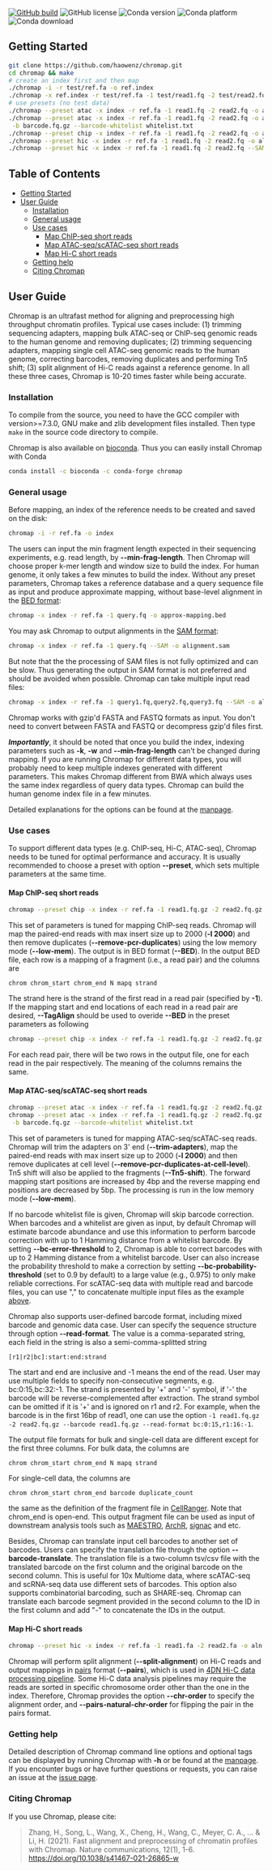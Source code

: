 [![GitHub build](https://github.com/haowenz/chromap/actions/workflows/ci.yml/badge.svg)](https://github.com/haowenz/chromap/actions/workflows/ci.yml) ![GitHub license](https://img.shields.io/github/license/haowenz/chromap) ![Conda version](https://img.shields.io/conda/v/bioconda/chromap) ![Conda platform](https://img.shields.io/conda/pn/bioconda/chromap) ![Conda download](https://img.shields.io/conda/dn/bioconda/chromap)

## <a name="started"></a>Getting Started
```sh
git clone https://github.com/haowenz/chromap.git
cd chromap && make
# create an index first and then map
./chromap -i -r test/ref.fa -o ref.index
./chromap -x ref.index -r test/ref.fa -1 test/read1.fq -2 test/read2.fq -o test.bed
# use presets (no test data)
./chromap --preset atac -x index -r ref.fa -1 read1.fq -2 read2.fq -o aln.bed       # ATAC-seq reads
./chromap --preset atac -x index -r ref.fa -1 read1.fq -2 read2.fq -o aln.bed \
 -b barcode.fq.gz --barcode-whitelist whitelist.txt                                       # scATAC-seq reads
./chromap --preset chip -x index -r ref.fa -1 read1.fq -2 read2.fq -o aln.bed       # ChIP-seq reads
./chromap --preset hic -x index -r ref.fa -1 read1.fq -2 read2.fq -o aln.pairs      # Hi-C reads and pairs output
./chromap --preset hic -x index -r ref.fa -1 read1.fq -2 read2.fq --SAM -o aln.sam  # Hi-C reads and SAM output
```
## Table of Contents

- [Getting Started](#started)
- [User Guide](#uguide)
  - [Installation](#install)
  - [General usage](#general)
  - [Use cases](#cases)
    - [Map ChIP-seq short reads](#map-chip)
    - [Map ATAC-seq/scATAC-seq short reads](#map-atac)
    - [Map Hi-C short reads](#map-hic)
  - [Getting help](#help)
  - [Citing Chromap](#cite)

## <a name="uguide"></a>User Guide

Chromap is an ultrafast method for aligning and preprocessing high throughput chromatin profiles. Typical use cases include: (1) trimming sequencing adapters, mapping bulk ATAC-seq or ChIP-seq genomic reads to the human genome and removing duplicates; (2) trimming sequencing adapters, mapping single cell ATAC-seq genomic reads to the human genome, correcting barcodes, removing duplicates and performing Tn5 shift; (3) split alignment of Hi-C reads against a reference genome. In all these three cases, Chromap is 10-20 times faster while being accurate.

### <a name="install"></a>Installation

To compile from the source, you need to have the GCC compiler with version>=7.3.0, GNU make and zlib development files installed. Then type `make` in the source code directory to compile. 

Chromap is also available on [bioconda][bioconda]. Thus you can easily install Chromap with Conda
```sh
conda install -c bioconda -c conda-forge chromap
```

### <a name="general"></a>General usage
Before mapping, an index of the reference needs to be created and saved on the disk:
```sh
chromap -i -r ref.fa -o index
```
The users can input the min fragment length expected in their sequencing experiments, e.g. read length, by **--min-frag-length**. Then Chromap will choose proper k-mer length and window size to build the index. For human genome, it only takes a few minutes to build the index. Without any preset parameters, Chromap takes a reference database and a query sequence file as input and produce approximate mapping, without base-level alignment in the [BED format][bed]:

```sh
chromap -x index -r ref.fa -1 query.fq -o approx-mapping.bed
```
You may ask Chromap to output alignments in the [SAM format][sam]:

```sh
chromap -x index -r ref.fa -1 query.fq --SAM -o alignment.sam
```
But note that the the processing of SAM files is not fully optimized and can be slow. Thus generating the output in SAM format is not preferred and should be avoided when possible. Chromap can take multiple input read files:

```sh
chromap -x index -r ref.fa -1 query1.fq,query2.fq,query3.fq --SAM -o alignment.sam
```
Chromap works with gzip'd FASTA and FASTQ formats as input. You don't need to convert between FASTA and FASTQ or decompress gzip'd files first. 

***Importantly***, it should be noted that once you build the index, indexing parameters such as **-k**, **-w** and **--min-frag-length** can't be changed during mapping. If you are running Chromap for different data types, you will probably need to keep multiple indexes generated with different parameters.
This makes Chromap different from BWA which always uses the same index regardless of query data types. Chromap can build the human genome index file in a few minutes.

Detailed explanations for the options can be found at the [manpage][manpage].

### <a name="cases"></a>Use cases

To support different data types (e.g. ChIP-seq, Hi-C, ATAC-seq), Chromap needs to be tuned for optimal performance and accuracy. It is usually recommended to choose a preset with option **--preset**, which sets multiple parameters at the same time.

#### <a name="map-chip"></a>Map ChIP-seq short reads

```sh
chromap --preset chip -x index -r ref.fa -1 read1.fq.gz -2 read2.fq.gz -o aln.bed      # ChIP-seq reads
```
This set of parameters is tuned for mapping ChIP-seq reads. Chromap will map the paired-end reads with max insert size up to 2000 (**-l 2000**) and then remove duplicates (**--remove-pcr-duplicates**) using the low memory mode (**--low-mem**). The output is in BED format (**--BED**). In the output BED file, each row is a mapping of a fragment (i.e., a read pair) and the columns are

    chrom chrom_start chrom_end N mapq strand
The strand here is the strand of the first read in a read pair (specified by **-1**). If the mapping start and end locations of each read in a read pair are desired, **--TagAlign** should be used to overide **--BED** in the preset parameters as following
```sh
chromap --preset chip -x index -r ref.fa -1 read1.fq.gz -2 read2.fq.gz --TagAlign -o aln.tagAlign      # ChIP-seq reads
```
For each read pair, there will be two rows in the output file, one for each read in the pair respectively. The meaning of the columns remains the same.

#### <a name="map-atac"></a>Map ATAC-seq/scATAC-seq short reads

```sh
chromap --preset atac -x index -r ref.fa -1 read1.fq.gz -2 read2.fq.gz -o aln.bed      # ATAC-seq reads
chromap --preset atac -x index -r ref.fa -1 read1.fq.gz -2 read2.fq.gz -o aln.bed\
 -b barcode.fq.gz --barcode-whitelist whitelist.txt                                    # scATAC-seq reads
```
This set of parameters is tuned for mapping ATAC-seq/scATAC-seq reads. Chromap will trim the adapters on 3' end (**--trim-adapters**), map the paired-end reads with max insert size up to 2000 (**-l 2000**) and then remove duplicates at cell level (**--remove-pcr-duplicates-at-cell-level**). Tn5 shift will also be applied to the fragments (**--Tn5-shift**). The forward mapping start positions are increased by 4bp and the reverse mapping end positions are decreased by 5bp. The processing is run in the low memory mode (**--low-mem**).

If no barcode whitelist file is given, Chromap will skip barcode correction. When barcodes and a whitelist are given as input, by default Chromap will estimate barcode abundance and use this information to perform barcode correction with up to 1 Hamming distance from a whitelist barcode. By setting **--bc-error-threshold** to 2, Chromap is able to correct barcodes with up to 2 Hamming distance from a whitelist barcode. User can also increase the probability threshold to make a correction by setting **--bc-probability-threshold** (set to 0.9 by default) to a large value (e.g., 0.975) to only make reliable corrections. For scATAC-seq data with multiple read and barcode files, you can use "," to concatenate multiple input files as the example [above](#general). 

Chromap also supports user-defined barcode format, including mixed barcode and genomic data case. User can specify the sequence structure through option **--read-format**. The value is a comma-separated string, each field in the string is also a semi-comma-splitted string

    [r1|r2|bc]:start:end:strand
The start and end are inclusive and -1 means the end of the read. User may use multiple fields to specify non-consecutive segments, e.g. bc:0:15,bc:32:-1. The strand is presented by '+' and '-' symbol, if '-' the barcode will be reverse-complemented after extraction. The strand symbol can be omitted if it is '+' and is ignored on r1 and r2. For example, when the barcode is in the first 16bp of read1, one can use the option `-1 read1.fq.gz -2 read2.fq.gz --barcode read1.fq.gz --read-format bc:0:15,r1:16:-1`.

The output file formats for bulk and single-cell data are different except for the first three columns. For bulk data, the columns are

    chrom chrom_start chrom_end N mapq strand
For single-cell data, the columns are 
    
    chrom chrom_start chrom_end barcode duplicate_count
the same as the definition of the fragment file in [CellRanger][cellranger]. Note that chrom_end is open-end. This output fragment file can be used as input of downstream analysis tools such as [MAESTRO][MAESTRO], [ArchR][ArchR], [signac][signac] and etc.

Besides, Chromap can translate input cell barcodes to another set of barcodes. Users can specify the translation file through the option **--barcode-translate**. The translation file is a two-column tsv/csv file with the translated barcode on the first column and the original barcode on the second column. This is useful for 10x Multiome data, where scATAC-seq and scRNA-seq data use different sets of barcodes. This option also supports combinatorial barcoding, such as SHARE-seq. Chromap can translate each barcode segment provided in the second column to the ID in the first column and add "-" to concatenate the IDs in the output.

#### <a name="map-hic"></a>Map Hi-C short reads

```sh
chromap --preset hic -x index -r ref.fa -1 read1.fa -2 read2.fa -o aln.pairs           # Hi-C reads and pairs output
```
Chromap will perform split alignment (**--split-alignment**) on Hi-C reads and output mappings in [pairs][pairs] format (**--pairs**), which is used in [4DN Hi-C data processing pipeline][4DN]. Some Hi-C data analysis pipelines may require the reads are sorted in specific chromosome order other than the one in the index. Therefore, Chromap provides the option **--chr-order** to specify the alignment order, and **--pairs-natural-chr-order** for flipping the pair in the pairs format. 

### <a name="help"></a>Getting help

Detailed description of Chromap command line options and optional tags can be displayed by running Chromap with **-h** or be found at the [manpage][manpage]. If you encounter bugs or have further questions or requests, you can raise an issue at the [issue page][issue].

### <a name="cite"></a>Citing Chromap

If you use Chromap, please cite:

> Zhang, H., Song, L., Wang, X., Cheng, H., Wang, C., Meyer, C. A., ... & Li, H. (2021). Fast alignment and preprocessing of chromatin profiles with Chromap. Nature communications, 12(1), 1-6.
> https://doi.org/10.1038/s41467-021-26865-w

[bed]: https://genome.ucsc.edu/FAQ/FAQformat.html#format1
[paf]: https://github.com/lh3/miniasm/blob/master/PAF.md
[sam]: https://samtools.github.io/hts-specs/SAMv1.pdf
[pairs]: https://github.com/4dn-dcic/pairix/blob/master/pairs_format_specification.md
[4DN]: https://data.4dnucleome.org/resources/data-analysis/hi_c-processing-pipeline
[minimap]: https://github.com/lh3/minimap
[release]: https://github.com/haowenz/chromap/releases
[issue]: https://github.com/haowenz/chromap/issues
[cellranger]: https://support.10xgenomics.com/single-cell-atac/software/pipelines/latest/output/fragments
[manpage]: https://zhanghaowen.com/chromap/chromap.html
[bioconda]: https://anaconda.org/bioconda/chromap
[ArchR]: https://www.archrproject.com/index.html
[MAESTRO]: https://github.com/liulab-dfci/MAESTRO
[signac]: https://satijalab.org/signac/articles/pbmc_vignette.html

